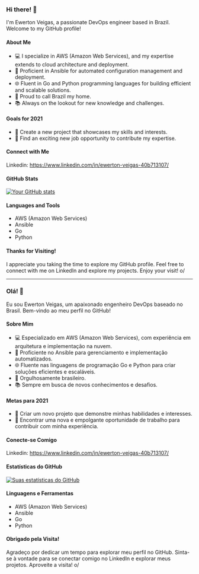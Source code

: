 ### Hi there! 👋

I'm Ewerton Veigas, a passionate DevOps engineer based in Brazil. Welcome to my GitHub profile!

#### About Me

- 💻 I specialize in AWS (Amazon Web Services), and my expertise extends to cloud architecture and deployment.
- 🚀 Proficient in Ansible for automated configuration management and deployment.
- 🌐 Fluent in Go and Python programming languages for building efficient and scalable solutions.
- 🏡 Proud to call Brazil my home.
- 📚 Always on the lookout for new knowledge and challenges.

#### Goals for 2021

- 🚀 Create a new project that showcases my skills and interests.
- 💼 Find an exciting new job opportunity to contribute my expertise.

#### Connect with Me

Linkedin: https://www.linkedin.com/in/ewerton-veigas-40b713107/

#### GitHub Stats

[![Your GitHub stats](https://github-readme-stats.vercel.app/api?username=EwertonVeigas&show_icons=true&theme=radical)](https://github.com/EwertonVeigas)


#### Languages and Tools

- AWS (Amazon Web Services)
- Ansible
- Go
- Python

#### Thanks for Visiting!

I appreciate you taking the time to explore my GitHub profile. Feel free to connect with me on LinkedIn and explore my projects. Enjoy your visit! o/

---

### Olá! 👋

Eu sou Ewerton Veigas, um apaixonado engenheiro DevOps baseado no Brasil. Bem-vindo ao meu perfil no GitHub!

#### Sobre Mim

- 💻 Especializado em AWS (Amazon Web Services), com experiência em arquitetura e implementação na nuvem.
- 🚀 Proficiente no Ansible para gerenciamento e implementação automatizados.
- 🌐 Fluente nas linguagens de programação Go e Python para criar soluções eficientes e escaláveis.
- 🏡 Orgulhosamente brasileiro.
- 📚 Sempre em busca de novos conhecimentos e desafios.

#### Metas para 2021

- 🚀 Criar um novo projeto que demonstre minhas habilidades e interesses.
- 💼 Encontrar uma nova e empolgante oportunidade de trabalho para contribuir com minha experiência.

#### Conecte-se Comigo

Linkedin: https://www.linkedin.com/in/ewerton-veigas-40b713107/

#### Estatísticas do GitHub

[![Suas estatísticas do GitHub](https://github-readme-stats.vercel.app/api?username=EwertonVeigas&show_icons=true&theme=radical)](https://github.com/EwertonVeigas)

#### Linguagens e Ferramentas

- AWS (Amazon Web Services)
- Ansible
- Go
- Python


#### Obrigado pela Visita!

Agradeço por dedicar um tempo para explorar meu perfil no GitHub. Sinta-se à vontade para se conectar comigo no LinkedIn e explorar meus projetos. Aproveite a visita! o/
